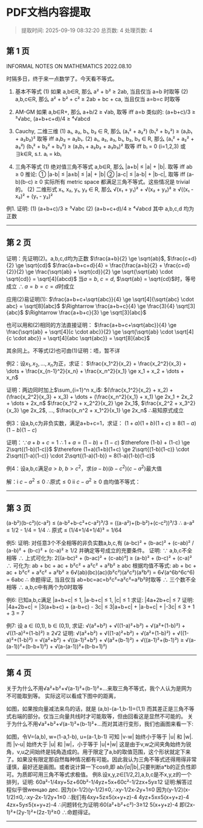 # PDF文档内容提取
> 提取时间: 2025-09-19 08:32:20
> 总页数: 4
> 处理页数: 4

## 第 1 页

INFORMAL NOTES ON
MATHEMATICS
2022.08.10

时隔多日，终于来一点数学了。今天看不等式。
1. 基本不等式
(1) 如果 a,b∈R, 那么 a² + b² ≥ 2ab, 当且仅当 a=b 时取等
(2) a,b,c∈R, 那么 a² + b² + c² ≥ 2ab + bc + ca, 当且仅当 a=b=c 时取等
2. AM-GM
如果 a,b∈R+, 那么 a+b/2 ≥ √ab, 取等 iff a=b
类似的: (a+b+c)/3 ≥ ³√abc, (a+b+c+d)/4 ≥ ⁴√abcd

3. Cauchy, 二维三维
(1) a₁, a₂, b₁, b₂ ∈ R, 那么 (a₁² + a₂²) (b₁² + b₂²) ≥ (a₁b₁ + a₂b₂)²
取等 iff a₁b₂ = a₂b₁.
(2) a₁, a₂, a₃, b₁, b₂, b₃ ∈ R, 那么 (a₁² + a₂² + a₃²) (b₁² + b₂² + b₃²) ≥ (a₁b₁ + a₂b₂ + a₃b₃)²
取等 iff bᵢ = 0 (i=1,2,3) 或 ∃k∈R, s.t. aᵢ = kbᵢ

4. 三角不等式
(1) 绝对值三角不等式
a,b∈R, 那么 |a+b| ≤ |a| + |b|. 取等 iff ab ≥ 0
推论:
① |a-b| ≤ |a±b| ≤ |a| + |b|
② |a-c| ≤ |a-b| + |b-c|, 取等 iff (a-b)(b-c) ≥ 0
实际所有 metric space 都满足三角不等式。这些情况是 trivial 的。
(2) 二维形式
x₁, x₂, y₁, y₂ ∈ R, 那么 √(x₁ + y₁)² + √(x₂ + y₂)² ≥ √((x₁ - x₂)² + (y₁ - y₂)²

例1. 证明:
(1) (a+b+c)/3 ≥ ³√abc
(2) (a+b+c+d)/4 ≥ ⁴√abcd
其中 a,b,c,d 均为正数

---

## 第 2 页

证明：先证明(2)。a,b,c,d均为正数
$\frac{a+b}{2} \ge \sqrt{ab}$, $\frac{c+d}{2} \ge \sqrt{cd}$
$\frac{a+b+c+d}{4} = \frac{\frac{a+b}{2} + \frac{c+d}{2}}{2} \ge \frac{\sqrt{ab} + \sqrt{cd}}{2} \ge \sqrt{\sqrt{ab} \cdot \sqrt{cd}} = \sqrt[4]{abcd}$
当$a=b$, $c=d$, $\sqrt{ab} = \sqrt{cd}$时，等号成立
$\therefore a=b=c=d$时成立

应用(2)易证明(1):
$\frac{a+b+c+\sqrt{abc}}{4} \ge \sqrt[4]{\sqrt{abc} \cdot abc} = \sqrt[8]{abc}$
$\Rightarrow \frac{a+b+c}{4} \ge \frac{3}{4} \sqrt[3]{abc}$
$\Rightarrow \frac{a+b+c}{3} \ge \sqrt[3]{abc}$

也可以用和(2)相同的方法直接证明：
$\frac{a+b+c+\sqrt{abc}}{4} \ge \frac{\sqrt{ab} + \sqrt[4]{c \cdot abc}}{2} \ge \sqrt{\sqrt{ab} \cdot \sqrt[4]{c \cdot abc}} = \sqrt[4]{abc \sqrt{abc}} = \sqrt[8]{abc}$

其余同上。不等式(2)也可由(1)证明：唔，暂不详

例2：设$x_1, x_2, \dots, x_n$为正，求证：
$\frac{x_1^2}{x_2} + \frac{x_2^2}{x_3} + \dots + \frac{x_{n-1}^2}{x_n} + \frac{x_n^2}{x_1} \ge x_1 + x_2 + \dots + x_n$

证明：两边同时加上$\sum_{i=1}^n x_i$:
$(\frac{x_1^2}{x_2} + x_2) + (\frac{x_2^2}{x_3} + x_3) + \dots + (\frac{x_n^2}{x_1} + x_1) \ge 2x_1 + 2x_2 + \dots + 2x_n$
$\frac{x_1^2 + x_2^2}{x_2} \ge 2x_1$, $\frac{x_2^2 + x_3^2}{x_3} \ge 2x_2$, $\dots$, $\frac{x_n^2 + x_1^2}{x_1} \ge 2x_n$
$\therefore$易知原式成立

例3：设a,b,c为非负实数，满足a+b+c=1，求证：
$(1+a)(1+b)(1+c) \ge 8(1-a)(1-b)(1-c)$

证明：$\because a+b+c = 1$
$\therefore 1+a = (1-b) + (1-c)$
$\therefore (1-b) + (1-c) \ge 2\sqrt{(1-b)(1-c)}$
$\therefore (1+a)(1+b)(1+c) \ge 2\sqrt{(1-b)(1-c)} \cdot 2\sqrt{(1-a)(1-c)} \cdot 2\sqrt{(1-a)(1-b)} = 8(1-a)(1-b)(1-c)$

例4：设a,b,c满足$a>b$, $b>c^2$，求$(a-b)(b-c^2)(c-a^2)$最大值

解：i $c-a^2 \le 0$
$\therefore$原式$\le 0$
ii $c-a^2 \ge 0$
由均值不等式：

---

## 第 3 页

(a-b²)(b-c²)(c-a²) ≤ (a-b²+b-c²+c-a²)³/3
= ((a-a²)+(b-b²)+(c-c²))³/3
∴ a-a² ≤ 1/2 - 1/4 = 1/4
∴ 原式 ≤ (1/4+1/4+1/4)³ = 1/64

例5: 证明: 对任意3个不全相等的非负实数a,b,c,有
(a-bc)² + (b-ac)² + (c-ab)² / (a-b)² + (b-c)² + (c-a)² ≥ 1/2
并确定等号成立的充要条件。
证明: ∵ a,b,c不全相等
∴ 上式可化为:
2[(a-bc)² + (b-ac)² + (c-ab)²] ≥ (a-b)² + (b-c)² + (c-a)²
∴ 可化为:
ab + bc + ac + b²c² + a²c² + a²b² ≥ abc
根据均值不等式:
ab + bc + ac + b²c² + a²c² + a²b² ≥ 6√(ab)(bc)(ac)(b²c²)(a²c²)(a²b²)
= 6√(a^6b^6c^6) = 6abc
∴ 命题得证,
当且仅当 ab=bc=ac=b²c²=a²c²=a²b²时取等
∴ 三个数不全相等 ∴ a,b,c中有两个为0时取等

例6: 已知a,b,c满足
|a+b+c| ≤ 1, |a-b+c| ≤ 1, |c| ≤ 1
求证: |4a+2b+c| ≤ 7
证明: |4a+2b+c| = |3(a+b+c) + (a-b+c) - 3c|
≤ 3|a+b+c| + |a-b+c| + |-3c|
≤ 3 + 1 + 3
= 7

例7: 设 a ∈ (0,1), b ∈ (0,1), 求证:
√(a²+b²) + √((1-a)²+b²) + √(a²+(1-b)²) + √((1-a)²+(1-b)²) ≥ 2√2
证明: √(a²+b²) + √((1-a)²+b²) + √(a²+(1-b)²) + √((1-a)²+(1-b)²)
= √(a²+b²) + √((a-1)²+b²) + √(a²+(b-1)²) + √((a-1)²+(b-1)²)
≥ √(a-(a-1))²+(b-b+1)²) + √(a-(a-1))²+(b-b+1)²)

---

## 第 4 页

关于为什么不用√a²+b²+√(a-1)²+(b-1)²+...来取三角不等式，我个人认为是网为不可能取到等。
实际这可以看成下图中的距离，

如图，如果按向量减法来鸟的话，就是
(a,b)-(a-1,b-1)=(1,1)
而其差正是三角不等式右端的部分。仅当三向量共线时才可能取等，但由回看这是显然不可能的。
关于为什么不用√a²+b²+√(a-1)²+(b-1)²+...而对其进行变形，我们也画图来看一下:

如图，令V=(a,b), w=(1-a,1-b), u=(a-1,b-1)
可知 |v-w| 始终小于等于 |u| 和 |w|.
而 |v-u| 始终大于 |u| 和 |w|，小于等于 |u|+|w|
这是由于v,w之间夹角始终为锐角，v,u之间始终是钝角造成的。用于限定了a,b的取值范围，这个形状就定下来了。如果没有限定那自然每种情况都有可能。因此我认为三角不等式还得用得非常谨慎，最好还是画图。或者说计算一下cosθ,即
a*b/|a|*|b|,只要判断a*b的正负性即可。为质即可用三角不等式求极值。
例8.设x,y,z∈[1/2,2],a,b,c是不x,y,z的一个排列，证明:
60a²-1/4xy+5z+60b²-1/4yz+5x+60c²-1/2zx+5y≥12
证明:解答过程似乎很wенцао дес.
因为(x-1/2)(y-1/2)≤0,∴xy-1/2x-2y+1≤0
因为(y-1/2)(x-1/2)≤0,∴xy-2x-1/2y+1≤0
∴我们有4xy+5z≤5(x+y+z)-4
4yz+5x≤5(x+y+z)-4
4zx+5y≤5(x+y+z)-4
∴问题转化为证明:60(a²+b²+c²)-3≥12
5(x+y+z)-4
即(2x-1)²+(2y-1)²+(2z-1)²≥0
∴命题得证。

---

